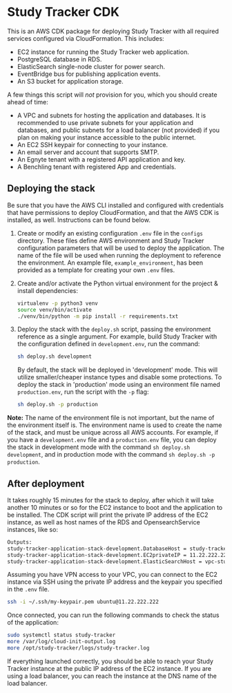 # Study Tracker CDK

This is an AWS CDK package for deploying Study Tracker with all required services configured via CloudFormation. This 
includes:

- EC2 instance for running the Study Tracker web application.
- PostgreSQL database in RDS.
- ElasticSearch single-node cluster for power search.
- EventBridge bus for publishing application events.
- An S3 bucket for application storage.

A few things this script will *not* provision for you, which you should create ahead of time:

- A VPC and subnets for hosting the application and databases. It is recommended to use private subnets for your application and databases, and public subnets for a load balancer (not provided) if you plan on making your instance accessible to the public internet. 
- An EC2 SSH keypair for connecting to your instance.
- An email server and account that supports SMTP.
- An Egnyte tenant with a registered API application and key.
- A Benchling tenant with registered App and credentials.

## Deploying the stack

Be sure that you have the AWS CLI installed and configured with credentials that have permissions 
to deploy CloudFormation, and that the AWS CDK is installed, as well. Instructions can be found
below. 

1. Create or modify an existing configuration `.env` file in the `configs` directory. These files define AWS environment and Study Tracker configuration parameters that will be used to deploy the application. The name of the file will be used when running the deployment to reference the environment. An example file, `example_environment`, has been provided as a template for creating your own `.env` files.
2. Create and/or activate the Python virtual environment for the project & install dependencies:

    ```bash
   virtualenv -p python3 venv
   source venv/bin/activate
   ./venv/bin/python -m pip install -r requirements.txt
    ```
3. Deploy the stack with the `deploy.sh` script, passing the environment reference as a single argument. For example, build Study Tracker with the configuration defined in `development.env`, run the command:

    ```bash
   sh deploy.sh development
    ```
   
   By default, the stack will be deployed in 'development' mode. This will utilize smaller/cheaper instance types and disable some protections. To deploy the stack in 'production' mode using an environment file named `production.env`, run the script with the `-p` flag:

   ```bash
   sh deploy.sh -p production
   ```
   
**Note:** The name of the environment file is not important, but the name of the environment itself is. The environment name is used to create the name of the stack, and must be unique across all AWS accounts. For example, if you have a `development.env` file and a `production.env` file, you can deploy the stack in development mode with the command `sh deploy.sh development`, and in production mode with the command `sh deploy.sh -p production`.

## After deployment

It takes roughly 15 minutes for the stack to deploy, after which it will take another 10 minutes or so for the EC2 instance to boot and the application to be installed. The CDK script will print the private IP address of the EC2 instance, as well as host names of the RDS and OpensearchService instances, like so:

```bash
Outputs:
study-tracker-application-stack-development.DatabaseHost = study-tracker-rds-postgres-development.xxxxxxxx.us-east-1.rds.amazonaws.com
study-tracker-application-stack-development.EC2privateIP = 11.22.222.222
study-tracker-application-stack-development.ElasticSearchHost = vpc-study-tracker-search-xxxxxxxx.us-east-1.es.amazonaws.com
```

Assuming you have VPN access to your VPC, you can connect to the EC2 instance via SSH using the private IP address and the keypair you specified in the `.env` file. 

```bash
ssh -i ~/.ssh/my-keypair.pem ubuntu@11.22.222.222
```

Once connected, you can run the following commands to check the status of the application:

```bash
sudo systemctl status study-tracker
more /var/log/cloud-init-output.log
more /opt/study-tracker/logs/study-tracker.log
```

If everything launched correctly, you should be able to reach your Study Tracker instance at the public IP address of the EC2 instance. If you are using a load balancer, you can reach the instance at the DNS name of the load balancer.